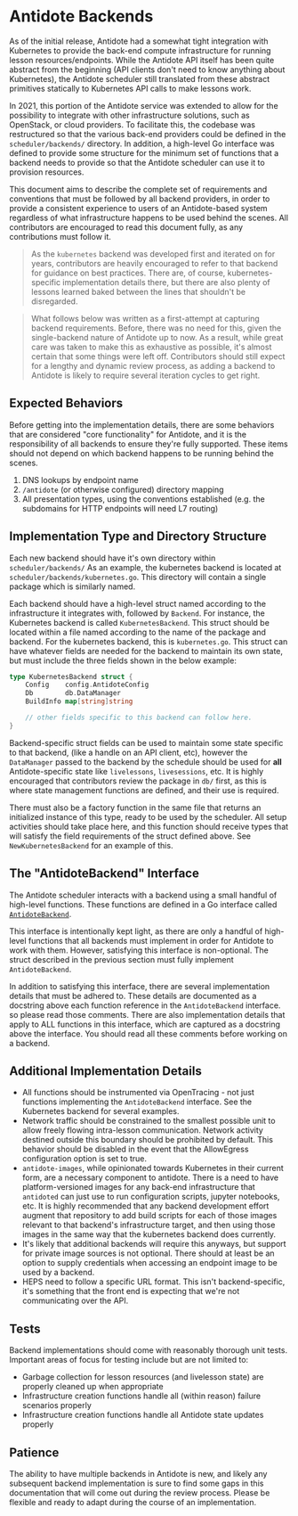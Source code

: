 # Antidote Backends

As of the initial release, Antidote had a somewhat tight integration with Kubernetes to provide the back-end compute infrastructure for running lesson resources/endpoints. While the Antidote API itself has been quite abstract from the beginning (API clients don't need to know anything about Kubernetes), the Antidote scheduler still translated from these abstract primitives statically to Kubernetes API calls to make lessons work.

In 2021, this portion of the Antidote service was extended to allow for the possibility to integrate with other infrastructure solutions, such as OpenStack, or cloud providers. To facilitate this, the codebase was restructured so that the various back-end providers could be defined in the `scheduler/backends/` directory. In addition, a high-level Go interface was defined to provide some structure for the minimum set of functions that a backend needs to provide so that the Antidote scheduler can use it to provision resources.

This document aims to describe the complete set of requirements and conventions that must be followed by all backend providers, in order to provide a consistent experience to users of an Antidote-based system regardless of what infrastructure happens to be used behind the scenes. All contributors are encouraged to read this document fully, as any contributions must follow it.

> As the `kubernetes` backend was developed first and iterated on for years, contributors are heavily encouraged to refer to that backend for guidance on best practices. There are, of course, kubernetes-specific implementation details there, but there are also plenty of lessons learned baked between the lines that shouldn't be disregarded.

> What follows below was written as a first-attempt at capturing backend requirements. Before, there was no need for this, given the single-backend nature of Antidote up to now. As a result, while great care was taken to make this as exhaustive as possible, it's almost certain that some things were left off. Contributors should still expect for a lengthy and dynamic review process, as adding a backend to Antidote is likely to require several iteration cycles to get right.

## Expected Behaviors

Before getting into the implementation details, there are some behaviors that are considered "core functionality" for Antidote, and it is the responsibility of all backends to ensure they're fully supported. These items should not depend on which backend happens to be running behind the scenes.

1. DNS lookups by endpoint name
2. `/antidote` (or otherwise configured) directory mapping
3. All presentation types, using the conventions established (e.g. the subdomains for HTTP endpoints will need L7 routing)

## Implementation Type and Directory Structure

Each new backend should have it's own directory within `scheduler/backends/` As an example, the kubernetes backend is located at `scheduler/backends/kubernetes.go`. This directory will contain a single package which is similarly named.

Each backend should have a high-level struct named according to the infrastructure it integrates with, followed by `Backend`. For instance, the Kubernetes backend is called `KubernetesBackend`. This struct should be located within a file named according to the name of the package and backend. For the kubernetes backend, this is `kubernetes.go`. This struct can have whatever fields are needed for the backend to maintain its own state, but must include the three fields shown in the below example:

```go
type KubernetesBackend struct {
	Config    config.AntidoteConfig
	Db        db.DataManager
	BuildInfo map[string]string

    // other fields specific to this backend can follow here.
}
```

Backend-specific struct fields can be used to maintain some state specific to that backend, (like a handle on an API client, etc), however the `DataManager` passed to the backend by the schedule should be used for **all** Antidote-specific state like `livelessons`, `livesessions`, etc. It is highly encouraged that contributors review the package in `db/` first, as this is where state management functions are defined, and their use is required.

There must also be a factory function in the same file that returns an initialized instance of this type, ready to be used by the scheduler. All setup activities should take place here, and this function should receive types that will satisfy the field requirements of the struct defined above. See `NewKubernetesBackend` for an example of this.

## The "AntidoteBackend" Interface

The Antidote scheduler interacts with a backend using a small handful of high-level functions. These functions are defined in a Go interface called [`AntidoteBackend`](https://github.com/nre-learning/antidote-core/blob/master/scheduler/scheduler.go). 

This interface is intentionally kept light, as there are only a handful of high-level functions that all backends must implement in order for Antidote to work with them. However, satisfying this interface is non-optional. The struct described in the previous section must fully implement `AntidoteBackend`.

In addition to satisfying this interface, there are several implementation details that must be adhered to. These details are documented as a docstring above each function reference in the `AntidoteBackend` interface. so please read those comments. There are also implementation details that apply to ALL functions in this interface, which are captured as a docstring above the interface. You should read all these comments before working on a backend.

## Additional Implementation Details

- All functions should be instrumented via OpenTracing - not just functions implementing the `AntidoteBackend` interface. See the Kubernetes backend for several examples.
- Network traffic should be constrained to the smallest possible unit to allow freely flowing intra-lesson communication. Network activity destined outside this boundary should be prohibited by default. This behavior should be disabled in the event that the AllowEgress configuration option is set to true.
- `antidote-images`, while opinionated towards Kubernetes in their current form, are a necessary component to antidote. There is a need to have platform-versioned images for any back-end infrastructure that `antidoted` can just use to run configuration scripts, jupyter notebooks, etc. It is highly recommended that any backend development effort augment that repository to add build scripts for each of those images relevant to that backend's infrastructure target, and then using those images in the same way that the kubernetes backend does currently.
- It's likely that additional backends will require this anyways, but support for private image sources is not optional. There should at least be an option to supply credentials when accessing an endpoint image to be used by a backend.
- HEPS need to follow a specific URL format. This isn't backend-specific, it's something that the front end is expecting that we're not communicating over the API.

## Tests

Backend implementations should come with reasonably thorough unit tests. Important areas of focus for testing include but are not limited to:

- Garbage collection for lesson resources (and livelesson state) are properly cleaned up when appropriate
- Infrastructure creation functions handle all (within reason) failure scenarios properly
- Infrastructure creation functions handle all Antidote state updates properly

## Patience

The ability to have multiple backends in Antidote is new, and likely any subsequent backend implementation is sure to find some gaps in this documentation that will come out during the review process. Please be flexible and ready to adapt during the course of an implementation.
